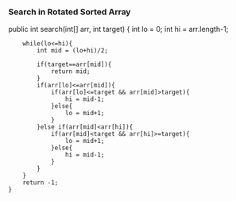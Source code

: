 ### Search in Rotated Sorted Array


public int search(int[] arr, int target) {
        int lo = 0;
        int hi = arr.length-1;
        
        while(lo<=hi){
            int mid = (lo+hi)/2;
            
            if(target==arr[mid]){
                return mid;
            }
            if(arr[lo]<=arr[mid]){
                if(arr[lo]<=target && arr[mid]>target){
                    hi = mid-1;
                }else{
                    lo = mid+1;
                }
            }else if(arr[mid]<arr[hi]){
                if(arr[mid]<target && arr[hi]>=target){
                    lo = mid+1;
                }else{
                    hi = mid-1;
                }
            }
        }
        return -1;
    }
